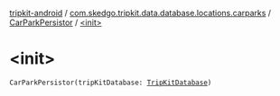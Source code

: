 [tripkit-android](../../index.md) / [com.skedgo.tripkit.data.database.locations.carparks](../index.md) / [CarParkPersistor](index.md) / [&lt;init&gt;](./-init-.md)

# &lt;init&gt;

`CarParkPersistor(tripKitDatabase: `[`TripKitDatabase`](../../com.skedgo.tripkit.data.database/-trip-kit-database/index.md)`)`